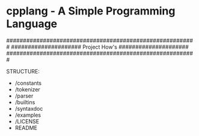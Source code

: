 # cpplang - A Simple Programming Language 

#########################################################
##################### Project How's #####################
#########################################################

STRUCTURE:

- /constants
- /tokenizer
- /parser
- /builtins
- /syntaxdoc
- /examples
- /LICENSE
- README
